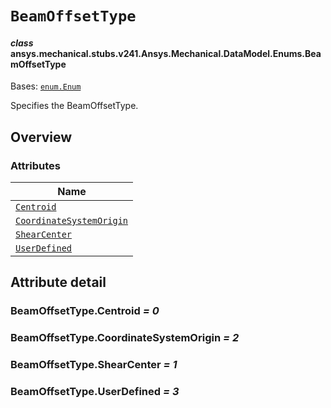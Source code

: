 # `BeamOffsetType`



#### *class* ansys.mechanical.stubs.v241.Ansys.Mechanical.DataModel.Enums.BeamOffsetType

Bases: [`enum.Enum`](https://docs.python.org/3/library/enum.html#enum.Enum)

Specifies the BeamOffsetType.

<!-- !! processed by numpydoc !! -->

<a id="overview"></a>

## Overview

### Attributes

| Name |
| ------------------------------------------------------------------------------------------------------------------------------------------ |
| [`Centroid`](../../../../../v242/Ansys/Mechanical/DataModel/Enums/BeamOffsetType.md#BeamOffsetType.Centroid) |
| [`CoordinateSystemOrigin`](../../../../../v242/Ansys/Mechanical/DataModel/Enums/BeamOffsetType.md#BeamOffsetType.CoordinateSystemOrigin) |
| [`ShearCenter`](../../../../../v242/Ansys/Mechanical/DataModel/Enums/BeamOffsetType.md#BeamOffsetType.ShearCenter) |
| [`UserDefined`](../../../../../v242/Ansys/Mechanical/DataModel/Enums/BeamOffsetType.md#BeamOffsetType.UserDefined) |

<a id="attribute-detail"></a>

## Attribute detail

<a id="BeamOffsetType.Centroid"></a>

### BeamOffsetType.Centroid *= 0*

<a id="BeamOffsetType.CoordinateSystemOrigin"></a>

### BeamOffsetType.CoordinateSystemOrigin *= 2*

<a id="BeamOffsetType.ShearCenter"></a>

### BeamOffsetType.ShearCenter *= 1*

<a id="BeamOffsetType.UserDefined"></a>

### BeamOffsetType.UserDefined *= 3*


